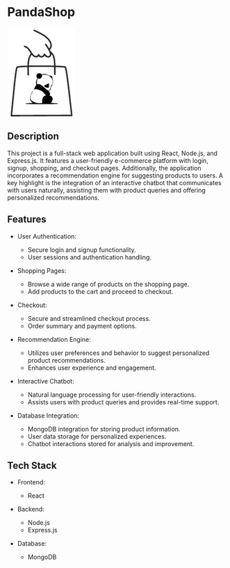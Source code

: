 # PandaShop
![Project Logo](./src/image/logo.png)
## Description

This project is a full-stack web application built using React, Node.js, and Express.js. It features a user-friendly e-commerce platform with login, signup, shopping, and checkout pages. Additionally, the application incorporates a recommendation engine for suggesting products to users. A key highlight is the integration of an interactive chatbot that communicates with users naturally, assisting them with product queries and offering personalized recommendations.

## Features

- User Authentication:
  - Secure login and signup functionality.
  - User sessions and authentication handling.

- Shopping Pages:
  - Browse a wide range of products on the shopping page.
  - Add products to the cart and proceed to checkout.

- Checkout:
  - Secure and streamlined checkout process.
  - Order summary and payment options.

- Recommendation Engine:
  - Utilizes user preferences and behavior to suggest personalized product recommendations.
  - Enhances user experience and engagement.

- Interactive Chatbot:
  - Natural language processing for user-friendly interactions.
  - Assists users with product queries and provides real-time support.

- Database Integration:
  - MongoDB integration for storing product information.
  - User data storage for personalized experiences.
  - Chatbot interactions stored for analysis and improvement.

## Tech Stack

- Frontend:
  - React

- Backend:
  - Node.js
  - Express.js

- Database:
  - MongoDB